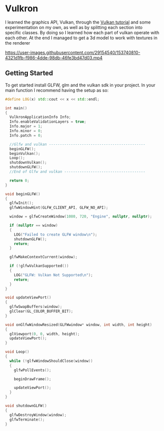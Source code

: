 # Vulkron

I learned the graphics API, Vulkan, through the [Vulkan tutorial](https://vulkan-tutorial.com/) and some experimentation on my own, as well as by splitting each section into specific classes. By doing so I learned how each part of vulkan operate with each other. At the end I managed to get a 3d model to work with textures in the renderer

https://user-images.githubusercontent.com/29154540/153740810-4321d1fb-f986-4dde-98db-46fe3bd47d03.mp4


## Getting Started
To get started install GLFW, glm and the vulkan sdk in your project. In your main function I recommend having the setup as so:

```c++
#define LOG(x) std::cout << x << std::endl;

int main()
{
  VulkronApplicationInfo Info;
  Info.enableValidationLayers = true;
  Info.major = 1;
  Info.minor = 0;
  Info.patch = 0;

  //Glfw and vulkan --------------------------------------------
  beginGLFW();
  beginVulkan();
  Loop();
  shutdownVulkan();
  shutdownGLFW();
  //End of Glfw and vulkan -------------------------------------

  return 0;
}

void beginGLFW()
{
  glfwInit();
  glfwWindowHint(GLFW_CLIENT_API, GLFW_NO_API);

  window = glfwCreateWindow(1080, 720, "Engine", nullptr, nullptr);

  if (nullptr == window)
  {
    LOG("Failed to create GLFW window\n");
    shutdownGLFW();
    return;
  }

  glfwMakeContextCurrent(window);

  if (!glfwVulkanSupported())
  {
    LOG("GLFW: Vulkan Not Supported\n");
    return;
  }
}

void updateViewPort()
{
  glfwSwapBuffers(window);
  glClear(GL_COLOR_BUFFER_BIT);
}

void onGlfwWindowResized(GLFWwindow* window, int width, int height)
{
  glViewport(0, 0, width, height);
  updateViewPort();
}

void Loop()
{
  while (!glfwWindowShouldClose(window))
  {
    glfwPollEvents();

    beginDrawFrame();

    updateViewPort();
  }
}

void shutdownGLFW()
{
  glfwDestroyWindow(window);
  glfwTerminate();
}
```

